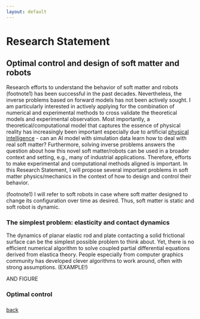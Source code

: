 ```yaml
---
layout: default
---
```


# Research Statement

## Optimal control and design of soft matter and robots

Research efforts to understand the behavior of soft matter and robots (footnote1) has been successful in the past decades. Nevertheless, the inverse problems based on forward models has not been actively sought. I am particularly interested in actively applying for the combination of numerical and experimental methods to cross validate the theoretical models and experimental observation. Most importantly, a theoretical/computational model that captures the essence of physical reality has increasingly been important especially due to artificial [physical intelligence](https://www.physicalintelligence.company/) - can an AI model with simulation data learn how to deal with real soft matter? Furthermore, solving inverse problems answers the question about how this novel soft matter/robots can be used in a broader context and setting, e.g., many of industrial applications. Therefore, efforts to make experimental and computational methods aligned is important. In this Research Statement, I will propose several important problems in soft matter physics/mechanics in the context of how to design and control their behavior.

(footnote1) I will refer to soft robots in case where soft matter designed to change its configuration over time as desired. Thus, soft matter is static and soft robot is dynamic.

### The simplest problem: elasticity and contact dynamics

The dynamics of planar elastic rod and plate contacting a solid frictional surface can be the simplest possible problem to think about. Yet, there is no efficient numerical algorithm to solve coupled partial differential equations derived from elastica theory. People especially from computer graphics community has developed clever algorithms to work around, often with strong assumptions. (EXAMPLE!)

AND FIGURE

### Optimal control

###

[back](./)
